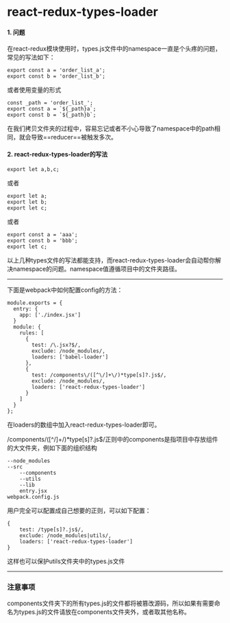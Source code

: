 # react-redux-types-loader

#### 1. 问题

在react-redux模块使用时，types.js文件中的namespace一直是个头疼的问题，常见的写法如下：


```
export const a = 'order_list_a';
export const b = 'order_list_b';
```
或者使用变量的形式

```
const _path = 'order_list_';
export const a = `${_path}a`;
export const b = `${_path}b`;
```
在我们拷贝文件夹的过程中，容易忘记或者不小心导致了namespace中的path相同，就会导致==reducer==被触发多次。

#### 2. react-redux-types-loader的写法


```
export let a,b,c;
```
或者
```
export let a;
export let b;
export let c;
```
或者
```
export const a = 'aaa';
export const b = 'bbb';
export let c;
```
以上几种types文件的写法都能支持，而react-redux-types-loader会自动帮你解决namespace的问题。namespace值遵循项目中的文件夹路径。



---

下面是webpack中如何配置config的方法：

```
module.exports = {
  entry: {
    app: ['./index.jsx']
  }
  module: {
    rules: [
      {
        test: /\.jsx?$/,
        exclude: /node_modules/,
        loaders: ['babel-loader']
      },
      {
        test: /components\/([^\/]+\/)*type[s]?.js$/,
        exclude: /node_modules/,
        loaders: ['react-redux-types-loader']
      }
    ]
  }
};

```
在loaders的数组中加入react-redux-types-loader即可。

/components\/([^\/]+\/)*type[s]?.js$/正则中的components是指项目中存放组件的大文件夹，例如下面的组织结构

```
--node_modules
--src
    --components
    --utils
    --lib
    entry.jsx
webpack.config.js
```
用户完全可以配置成自己想要的正则，可以如下配置：

```
{
    test: /type[s]?.js$/,
    exclude: /node_modules|utils/,
    loaders: ['react-redux-types-loader']
}
```
这样也可以保护utils文件夹中的types.js文件


---
### 注意事项

components文件夹下的所有types.js的文件都将被篡改源码，所以如果有需要命名为types.js的文件请放在components文件夹外，或者取其他名称。
